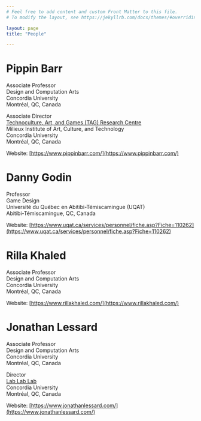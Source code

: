 ```yaml
---
# Feel free to add content and custom Front Matter to this file.
# To modify the layout, see https://jekyllrb.com/docs/themes/#overriding-theme-defaults

layout: page
title: "People"

---
```


# Pippin Barr

Associate Professor  
Design and Computation Arts  
Concordia University  
Montréal, QC, Canada

Associate Director  
[Technoculture, Art, and Games (TAG) Research Centre](https://tag.hexagram.ca)  
Milieux Institute of Art, Culture, and Technology  
Concordia University  
Montréal, QC, Canada

Website: [https://www.pippinbarr.com/](https://www.pippinbarr.com/)  

# Danny Godin

Professor  
Game Design  
Université du Québec en Abitibi-Témiscamingue (UQAT)  
Abitibi-Témiscamingue, QC, Canada

Website: [https://www.uqat.ca/services/personnel/fiche.asp?Fiche=110262](https://www.uqat.ca/services/personnel/fiche.asp?Fiche=110262)  

# Rilla Khaled

Associate Professor  
Design and Computation Arts  
Concordia University  
Montréal, QC, Canada

Website: [https://www.rillakhaled.com/](https://www.rillakhaled.com/)  

# Jonathan Lessard

Associate Professor  
Design and Computation Arts  
Concordia University  
Montréal, QC, Canada

Director  
[Lab Lab Lab](https://www.lablablab.net/)    
Concordia University  
Montréal, QC, Canada

Website: [https://www.jonathanlessard.com/](https://www.jonathanlessard.com/)  
